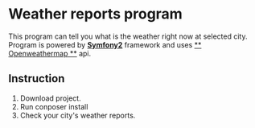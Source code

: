 Weather reports program
========================

This program can tell you what is the weather right now at selected city.
Program is powered by [**Symfony2**][1] framework and uses [** Openweathermap **][2] api.

Instruction
--------------

1. Download project.
2. Run conposer install
3. Check your city's weather reports.

[1]:  http://symfony.com/
[2]:  http://openweathermap.org/api